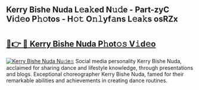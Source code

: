 ## Kerry Bishe Nuda L𝚎a𝚔ed N𝚞𝚍e - Part-zyC Vi𝚍𝚎o P𝚑𝚘tos - H𝚘𝚝 O𝚗𝚕yf𝚊ns L𝚎a𝚔s osRZx

# <h2><a href="http://kf1nqbo.oniu.top/?m=Kerry+Bishe+Nuda">🔗👉 🔴 Kerry Bishe Nuda P𝚑ot𝚘𝚜 V𝚒d𝚎o</a></h2>

[![Kerry Bishe Nuda Nu𝚍e𝚜](https://i.imgur.com/0qMVB7G.gif)](http://kf1nqbo.oniu.top/?m=Kerry+Bishe+Nuda)
Social media personality Kerry Bishe Nuda, acclaimed for sharing dance and lifestyle knowledge, through presentations and blogs. Exceptional choreographer Kerry Bishe Nuda, famed for their remarkable abilities and achievements in creating dance routines.  
